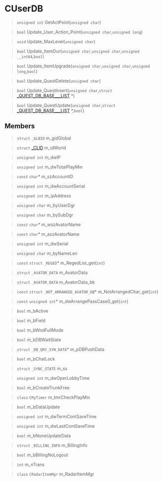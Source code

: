 # CUserDB
 
> `unsigned int` GetActPoint(`unsigned char`)
 
> `bool` Update_User_Action_Point(`unsigned char`,`unsigned long`)
 
> `void` Update_MaxLevel(`unsigned char`)
 
> `bool` Update_ItemDur(`unsigned char`,`unsigned char`,`unsigned __int64`,`bool`)
 
> `bool` Update_ItemUpgrade(`unsigned char`,`unsigned char`,`unsigned long`,`bool`)
 
> `bool` Update_QuestDelete(`unsigned char`)
 
> `bool` Update_QuestInsert(`unsigned char`,`struct` [_QUEST_DB_BASE___LIST](lua/classes/_QUEST_DB_BASE___LIST.md) *)
 
> `bool` Update_QuestUpdate(`unsigned char`,`struct` [_QUEST_DB_BASE___LIST](lua/classes/_QUEST_DB_BASE___LIST.md) *,`bool`)
 
## Members
 
> `struct` `_GLBID` m_gidGlobal
 
> `struct` [_CLID](lua/classes/_CLID.md) m_idWorld
 
> `unsigned int` m_dwIP
 
> `unsigned int` m_dwTotalPlayMin
 
> `const` `char`* m_szAccountID
 
> `unsigned int` m_dwAccountSerial
 
> `unsigned int` m_ipAddress
 
> `unsigned char` m_byUserDgr
 
> `unsigned char` m_bySubDgr
 
> `const` `char`* m_wszAvatorName
 
> `const` `char`* m_aszAvatorName
 
> `unsigned int` m_dwSerial
 
> `unsigned char` m_byNameLen
 
> `const` `struct` `_REGED`* m_RegedList_get(`int`)
 
> `struct` `_AVATOR_DATA` m_AvatorData
 
> `struct` `_AVATOR_DATA` m_AvatorData_bk
 
> `const` `struct` `_NOT_ARRANGED_AVATOR_DB`* m_NotArrangedChar_get(`int`)
 
> `const` `unsigned int`* m_dwArrangePassCase0_get(`int`)
 
> `bool` m_bActive
 
> `bool` m_bField
 
> `bool` m_bWndFullMode
 
> `bool` m_bDBWaitState
 
> `struct` `_DB_QRY_SYN_DATA`* m_pDBPushData
 
> `bool` m_bChatLock
 
> `struct` `_SYNC_STATE` m_ss
 
> `unsigned int` m_dwOperLobbyTime
 
> `bool` m_bCreateTrunkFree
 
> `class` `CMyTimer` m_tmrCheckPlayMin
 
> `bool` m_bDataUpdate
 
> `unsigned int` m_dwTermContSaveTime
 
> `unsigned int` m_dwLastContSaveTime
 
> `bool` m_bNoneUpdateData
 
> `struct` `_BILLING_INFO` m_BillingInfo
 
> `bool` m_bBillingNoLogout
 
> `int` m_nTrans
 
> `class` `CRadarItemMgr` m_RadarItemMgr
 

